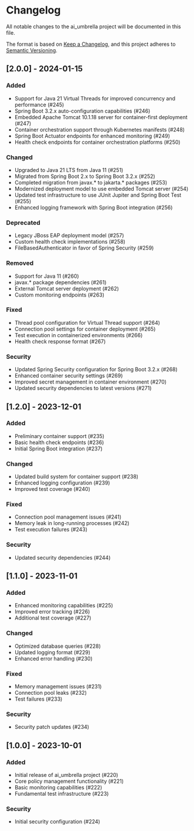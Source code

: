 # Changelog
All notable changes to the ai_umbrella project will be documented in this file.

The format is based on [Keep a Changelog](https://keepachangelog.com/en/1.0.0/),
and this project adheres to [Semantic Versioning](https://semver.org/spec/v2.0.0.html).

## [2.0.0] - 2024-01-15

### Added
- Support for Java 21 Virtual Threads for improved concurrency and performance (#245)
- Spring Boot 3.2.x auto-configuration capabilities (#246)
- Embedded Apache Tomcat 10.1.18 server for container-first deployment (#247)
- Container orchestration support through Kubernetes manifests (#248)
- Spring Boot Actuator endpoints for enhanced monitoring (#249)
- Health check endpoints for container orchestration platforms (#250)

### Changed
- Upgraded to Java 21 LTS from Java 11 (#251)
- Migrated from Spring Boot 2.x to Spring Boot 3.2.x (#252)
- Completed migration from javax.* to jakarta.* packages (#253)
- Modernized deployment model to use embedded Tomcat server (#254)
- Updated test infrastructure to use JUnit Jupiter and Spring Boot Test (#255)
- Enhanced logging framework with Spring Boot integration (#256)

### Deprecated
- Legacy JBoss EAP deployment model (#257)
- Custom health check implementations (#258)
- FileBasedAuthenticator in favor of Spring Security (#259)

### Removed
- Support for Java 11 (#260)
- javax.* package dependencies (#261)
- External Tomcat server deployment (#262)
- Custom monitoring endpoints (#263)

### Fixed
- Thread pool configuration for Virtual Thread support (#264)
- Connection pool settings for container deployment (#265)
- Test execution in containerized environments (#266)
- Health check response format (#267)

### Security
- Updated Spring Security configuration for Spring Boot 3.2.x (#268)
- Enhanced container security settings (#269)
- Improved secret management in container environment (#270)
- Updated security dependencies to latest versions (#271)

## [1.2.0] - 2023-12-01

### Added
- Preliminary container support (#235)
- Basic health check endpoints (#236)
- Initial Spring Boot integration (#237)

### Changed
- Updated build system for container support (#238)
- Enhanced logging configuration (#239)
- Improved test coverage (#240)

### Fixed
- Connection pool management issues (#241)
- Memory leak in long-running processes (#242)
- Test execution failures (#243)

### Security
- Updated security dependencies (#244)

## [1.1.0] - 2023-11-01

### Added
- Enhanced monitoring capabilities (#225)
- Improved error tracking (#226)
- Additional test coverage (#227)

### Changed
- Optimized database queries (#228)
- Updated logging format (#229)
- Enhanced error handling (#230)

### Fixed
- Memory management issues (#231)
- Connection pool leaks (#232)
- Test failures (#233)

### Security
- Security patch updates (#234)

## [1.0.0] - 2023-10-01

### Added
- Initial release of ai_umbrella project (#220)
- Core policy management functionality (#221)
- Basic monitoring capabilities (#222)
- Fundamental test infrastructure (#223)

### Security
- Initial security configuration (#224)